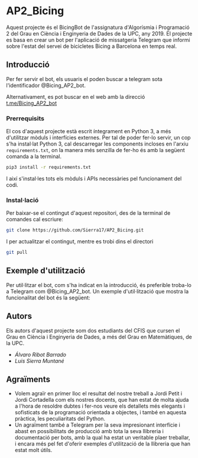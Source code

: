 # AP2_Bicing

Aquest projecte és el BicingBot de l'assignatura d'Algorísmia i Programació 2 del Grau en Ciència i Enginyeria de Dades de la UPC, any 2019. El projecte es basa en crear un bot per l'aplicació de missatgeria Telegram que informi sobre l'estat del servei de bicicletes Bicing a Barcelona en temps real.

## Introducció

Per fer servir el bot, els usuaris el poden buscar a telegram sota l'identificador @Bicing_AP2_bot.

Alternativament, es pot buscar en el web amb la direcció [t.me/Bicing_AP2_bot](t.me/Bicing_AP2_bot)

### Prerrequisits

El cos d'aquest projecte està escrit íntegrament en Python 3, a més d'utilitzar mòduls i interfícies externes. Per tal de poder fer-lo servir, un cop s'ha instal·lat Python 3, cal descarregar les components incloses en l'arxiu `requirements.txt`, on la manera més senzilla de fer-ho és amb la següent comanda a la terminal.

```sh
pip3 install -r requirements.txt
```

I així s'instal·les tots els mòduls i APIs necessàries pel funcionament del codi.

### Instal·lació

Per baixar-se el contingut d'aquest repositori, des de la terminal de comandes cal escriure:

```sh
git clone https://github.com/Sierra17/AP2_Bicing.git
```

I per actualitzar el contingut, mentre es trobi dins el directori

```sh
git pull
```

## Exemple d'utilització

Per util·litzar el bot, com s'ha indicat en la introducció, és preferible troba-lo a Telegram com @Bicing_AP2_bot.
Un exemple d'util·lització que mostra la funcionalitat del bot és la següent:

## Autors

Els autors d'aquest projecte som dos estudiants del CFIS que cursen el Grau en Ciència i Enginyeria de Dades, a més del Grau en Matemàtiques, de la UPC.

- *Álvaro Ribot Barrado*
- *Luis Sierra Muntané*

## Agraïments

- Volem agraïr en primer lloc el resultat del nostre treball a Jordi Petit i Jordi Cortadella com els nostres docents, que han estat de molta ajuda a l'hora de resoldre dubtes i fer-nos veure els detallets més elegants i sofisticats de la programació orientada a objectes, i també en aquesta pràctica, les peculiaritats del Python.
- Un agraïment també a Telegram per la seva impresionant interfície i abast en possibilitats de producció amb tota la seva llibreria i documentació per bots, amb la qual ha estat un veritable plaer treballar, i encara més pel fet d'oferir exemples d'utilització de la llibreria que han estat molt útils.
